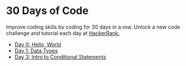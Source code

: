 # 30 Days of Code
Improve coding skills by coding for 30 days in a row. Unlock a new code challenge and tutorial each day at [HackerRank.](https://www.hackerrank.com/domains/tutorials/30-days-of-code)

* [Day 0: Hello, World](solutions/hello_world.py)
* [Day 1: Data Types](solutions/data_types.py)
* [Day 3: Intro to Conditional Statements](solutions/conditional_statements.py)

